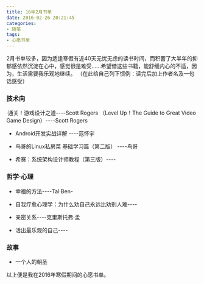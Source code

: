 ```yaml
---
title: 16年2月书单
date: 2016-02-26 20:21:45
categories: 
- 随笔
tags: 
- 心愿书单
---
```

 2月书单较多，因为适逢寒假有近40天无忧无虑的读书时间，而积蓄了大半年的抑郁感依然沉淀在心中，感觉很是难受......希望借这些书籍，能舒缓内心的不适，因为，生活需要我乐观地继续。
（在此给自己列下惯例：读完后加上作者名及一句话感受）
<!--more-->

### 技术向
·通关！游戏设计之道----Scott Rogers
（Level Up！The Guide to Great Video  Game Design）----Scott Rogers

- Android开发实战详解 ----范怀宇

- 鸟哥的Linux私房菜 基础学习篇（第二版） ----鸟哥

- 希赛：系统架构设计师教程（第三版）----


### 哲学·心理
- 幸福的方法----Tal·Ben-

- 自我疗愈心理学：为什么劝自己永远比劝别人难----

- 亲密关系----克里斯托弗·孟

- 活出最乐观的自己----

### 故事
- 一个人的朝圣


以上便是我在2016年寒假期间的心愿书单。
